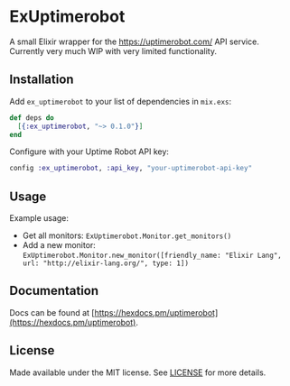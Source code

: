 # ExUptimerobot

A small Elixir wrapper for the https://uptimerobot.com/ API service. Currently
very much WIP with very limited functionality.

## Installation

Add `ex_uptimerobot` to your list of dependencies in `mix.exs`:

```elixir
def deps do
  [{:ex_uptimerobot, "~> 0.1.0"}]
end
```

Configure with your Uptime Robot API key:

```elixir
config :ex_uptimerobot, :api_key, "your-uptimerobot-api-key"
```

## Usage

Example usage:
- Get all monitors: `ExUptimerobot.Monitor.get_monitors()`
- Add a new monitor: `ExUptimerobot.Monitor.new_monitor([friendly_name: "Elixir Lang", url: "http://elixir-lang.org/", type: 1])`


## Documentation

Docs can be found at [https://hexdocs.pm/uptimerobot](https://hexdocs.pm/uptimerobot).

## License

Made available under the MIT license. See [LICENSE](LICENSE.md) for more details.